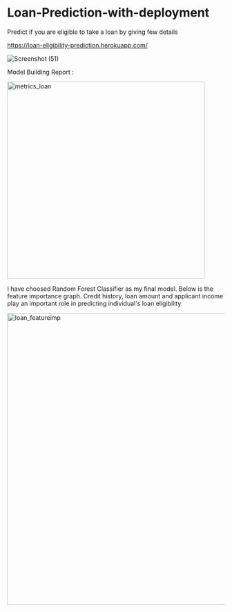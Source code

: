 # Loan-Prediction-with-deployment
Predict if you are eligible to take a loan by giving few details

https://loan-eligibility-prediction.herokuapp.com/

![Screenshot (51)](https://user-images.githubusercontent.com/48923446/92463661-ba178900-f1e9-11ea-8f1c-4a41bb0c11a2.png)

Model Building Report :

<img width="457" alt="metrics_loan" src="https://user-images.githubusercontent.com/48923446/95607892-002a6b80-0a7a-11eb-9444-ecbe2bd73240.png">

I have choosed Random Forest Classifier as my final model. Below is the feature importance graph. Credit history, loan amount and applicant income play an important role in predicting individual's loan eligibility

<img width="676" alt="loan_featureimp" src="https://user-images.githubusercontent.com/48923446/95608147-5697aa00-0a7a-11eb-865a-0de932ea29bf.png">
